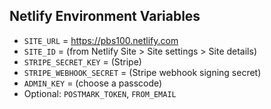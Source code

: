 ## Netlify Environment Variables
- `SITE_URL` = https://pbs100.netlify.com
- `SITE_ID` = (from Netlify Site > Site settings > Site details)
- `STRIPE_SECRET_KEY` = (Stripe)
- `STRIPE_WEBHOOK_SECRET` = (Stripe webhook signing secret)
- `ADMIN_KEY` = (choose a passcode)
- Optional: `POSTMARK_TOKEN`, `FROM_EMAIL`
